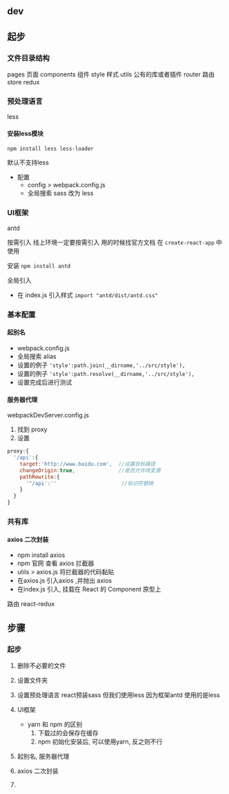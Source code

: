## dev
## 起步
### 文件目录结构
pages       页面
components  组件
style       样式
utils       公有的库或者插件
router      路由
store       redux


### 预处理语言
less

#### 安装less模块 
`npm install less less-loader`

默认不支持less
- 配置
  - config > webpack.config.js
  - 全局搜索 sass 改为 less

### UI框架
antd

按需引入  线上环境一定要按需引入
用的时候找官方文档 在 `create-react-app` 中使用

安装 `npm install antd`

全局引入
- 在 index.js 引入样式 `import "antd/dist/antd.css"`  

### 基本配置

#### 起别名
- webpack.config.js 
- 全局搜索 alias
- 设置的例子 `'style':path.join(__dirname,'../src/style'),`
- 设置的例子 `'style':path.resolve(__dirname,'../src/style'),`
- 设置完成后进行测试

#### 服务器代理
webpackDevServer.config.js
1. 找到 proxy
2. 设置
```js
proxy:{
  '/api':{
    target:'http://www.baidu.com',  //设置目标路径
    changeOrigin:true,              //是否允许改变源
    pathRewrite:{
      '^/api':''                     //标识符替换
    }
  }
}
```


### 共有库
#### axios 二次封装 
- npm install axios
- npm 官网 查看 axios 拦截器
- utils > axios.js 将拦截器的代码黏贴
- 在axios.js 引入axios ,并抛出 axios
- 在index.js 引入, 挂载在 React 的 Component 原型上

路由
react-redux


## 步骤
### 起步
1. 删除不必要的文件
2. 设置文件夹
3. 设置预处理语言 react预装sass 但我们使用less 因为框架antd 使用的是less
4. UI框架
   - yarn 和 npm 的区别
      1. 下载过的会保存在缓存
      2. npm 初始化安装后, 可以使用yarn, 反之则不行

5. 起别名, 服务器代理 
6. axios 二次封装
7. 